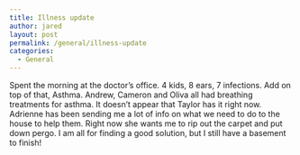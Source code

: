 ```yaml
---
title: Illness update
author: jared
layout: post
permalink: /general/illness-update
categories:
  - General
---
```

Spent the morning at the doctor&#8217;s office. 4 kids, 8 ears, 7 infections. Add on top of that, Asthma. Andrew, Cameron and Oliva all had breathing treatments for asthma. It doesn&#8217;t appear that Taylor has it right now. Adrienne has been sending me a lot of info on what we need to do to the house to help them. Right now she wants me to rip out the carpet and put down pergo. I am all for finding a good solution, but I still have a basement to finish!